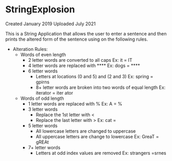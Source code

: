 # StringExplosion

Created January 2019
Uploaded July 2021 

This is a String Application that allows the user to enter a sentence and then prints the altered form of the sentence using on the following rules.

- Alteration Rules:
   - Words of even length
     - 2 letter words are converted to all caps 
            Ex: it = IT
     - 4 letter words are replaced with **** 
            Ex: dogs = ****
     - 6 letter words
         - Letters at locations (0 and 5) and (2 and 3)
            Ex: spring = gpirns
         - 8+ letter words are broken into two words of equal length
            Ex: iterator = iter ator
  - Words of odd length
    - 1 letter words are replaced with %
            Ex: A = % 
    - 3 letter words
        - Replace the 1st letter with <
        - Replace the last letter with >
            Ex: cat = <a>
    -  5 letter words
        - All lowercase letters are changed to uppercase 
        - All uppercase letters are change to lowercase
            Ex: GreaT = gREAt
    - 7+ letter words
        - Letters at odd index values are removed
            Ex: strangers =srnes
